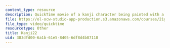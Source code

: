 ```yaml
---
content_type: resource
description: QuickTime movie of a kanji character being painted with a brush.
file: https://ol-ocw-studio-app-production.s3.amazonaws.com/courses/21g-504-japanese-iv-spring-2009/383dfd006a1b61e584056df8d4b87118_Kanji22.mov
file_type: video/quicktime
resourcetype: Other
title: Kanji22
uid: 383dfd00-6a1b-61e5-8405-6df8d4b87118
---
```

